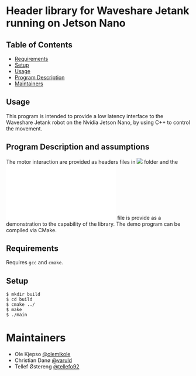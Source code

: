 # Header library for Waveshare Jetank running on Jetson Nano


## Table of Contents

- [Requirements](#requirements)
- [Setup](#setup)
- [Usage](#usage)
- [Program Description](#program-description-and-assumptions)
- [Maintainers](#maintainers)




## Usage
This program is intended to provide a low latency interface to the Waveshare Jetank robot on the Nvidia Jetson Nano, by using C++ to control the movement.

## Program Description and assumptions
The motor interaction are provided as headers files in ![](./Jetank) folder and the ![](./demo.cpp) file is provide as a demonstration to the capability of the library. The demo program can be compiled via CMake.

## Requirements

Requires `gcc` and `cmake`.

## Setup

    $ mkdir build
    $ cd build
    $ cmake ../
    $ make
    $ ./main

# Maintainers
- Ole Kjepso [@olemikole](https://github.com/olemikole)
- Christian Danø [@varuld](https://github.com/varuld)
- Tellef Østereng [@tellefo92](https://github.com/tellefo92)
